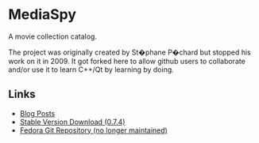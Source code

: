 MediaSpy
========

A movie collection catalog.

The project was originally created by St�phane P�chard but stopped his work on it in 2009. It got forked here to allow github users to collaborate and/or use it to learn C++/Qt by learning by doing.

Links
-------

* [Blog Posts](http://spechard.wordpress.com/category/mediaspy/)
* [Stable Version Download (0.7.4)](https://fedorahosted.org/releases/m/e/mediaspy/)
* [Fedora Git Repository (no longer maintained)](http://git.fedorahosted.org/git/?p=mediaspy.git)